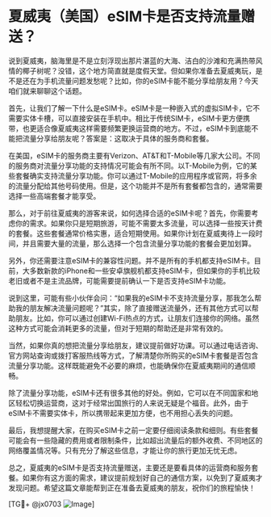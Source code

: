 # 夏威夷（美国）eSIM卡是否支持流量赠送？

说到夏威夷，脑海里是不是立刻浮现出那片湛蓝的大海、洁白的沙滩和充满热带风情的椰子树呢？没错，这个地方简直就是度假天堂。但如果你准备去夏威夷玩，是不是还在为手机流量问题发愁呢？比如，你的eSIM卡能不能分享给朋友用？今天咱们就来聊聊这个话题。

首先，让我们了解一下什么是eSIM卡。eSIM卡是一种嵌入式的虚拟SIM卡，它不需要实体卡槽，可以直接安装在手机中。相比于传统SIM卡，eSIM卡更方便携带，也更适合像夏威夷这样需要频繁更换运营商的地方。不过，eSIM卡到底能不能把流量分享给朋友呢？答案是：这取决于具体的服务商和套餐。

在美国，eSIM卡的服务商主要有Verizon、AT&T和T-Mobile等几家大公司。不同的服务商对流量分享功能的支持情况可能会有所不同。以T-Mobile为例，它的某些套餐确实支持流量分享功能。你可以通过T-Mobile的应用程序或官网，将多余的流量分配给其他号码使用。但是，这个功能并不是所有套餐都包含的，通常需要选择一些高端套餐才能享受。

那么，对于前往夏威夷的游客来说，如何选择合适的eSIM卡呢？首先，你需要考虑你的需求。如果你只是短期旅游，可能不需要太多流量，可以选择一些按天计费的套餐。这些套餐通常价格实惠，适合短期使用。如果你计划在夏威夷待上一段时间，并且需要大量的流量，那么选择一个包含流量分享功能的套餐会更加划算。

另外，你还需要注意eSIM卡的兼容性问题。并不是所有的手机都支持eSIM卡。目前，大多数新款的iPhone和一些安卓旗舰机都支持eSIM卡，但如果你的手机比较老旧或者不是主流品牌，可能需要提前确认一下是否支持eSIM卡功能。

说到这里，可能有些小伙伴会问：“如果我的eSIM卡不支持流量分享，那我怎么帮助我的朋友解决流量问题呢？”其实，除了直接赠送流量外，还有其他方式可以帮助朋友。比如，你可以通过创建Wi-Fi热点的方式，让朋友们连接你的网络。虽然这种方式可能会消耗更多的流量，但对于短期的帮助还是非常有效的。

当然，如果你真的想把流量分享给朋友，建议提前做好功课。可以通过电话咨询、官方网站查询或拨打客服热线等方式，了解清楚你所购买的eSIM卡套餐是否包含流量分享功能。这样既能避免不必要的麻烦，也能确保你在夏威夷期间的通信顺畅。

除了流量分享功能，eSIM卡还有很多其他的好处。例如，它可以在不同国家和地区轻松切换运营商，这对于经常出国旅行的人来说无疑是个福音。此外，由于eSIM卡不需要实体卡，所以携带起来更加方便，也不用担心丢失的问题。

最后，我想提醒大家，在购买eSIM卡之前一定要仔细阅读条款和细则。有些套餐可能会有一些隐藏的费用或者限制条件，比如超出流量后的额外收费、不同地区的网络覆盖情况等。只有充分了解这些信息，才能让你的旅行更加无忧无虑。

总之，夏威夷的eSIM卡是否支持流量赠送，主要还是要看具体的运营商和服务套餐。如果你有这方面的需求，建议提前规划好自己的通信方案，以免到了夏威夷才发现问题。希望这篇文章能帮到正在准备去夏威夷的朋友，祝你们的旅程愉快！

[TG💪+ @jx0703 ![Image](https://github.com/user-attachments/assets/dbca1d08-cadb-493c-b0ec-ad6f7a83f270)]